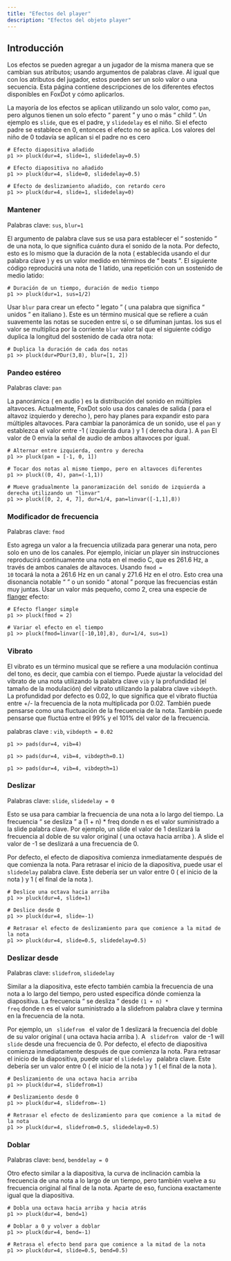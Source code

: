 ```yaml
---
title: "Efectos del player"
description: "Efectos del objeto player"
---
```



## Introducción

Los efectos se pueden agregar a un jugador de la misma manera que se cambian sus atributos; usando argumentos de palabras clave. Al igual que con los atributos del jugador, estos pueden ser un solo valor o una secuencia. Esta página contiene descripciones de los diferentes efectos disponibles en FoxDot y cómo aplicarlos.

La mayoría de los efectos se aplican utilizando un solo valor, como <code>pan</code>, pero algunos tienen un solo efecto “ parent ” y uno o más “ child ”. Un ejemplo es <code>slide</code>, que es el padre, y <code>slidedelay</code> es el niño. Si el efecto padre se establece en 0, entonces el efecto no se aplica. Los valores del niño de 0 todavía se aplican si el padre no es cero

~~~
# Efecto diapositiva añadido
p1 >> pluck(dur=4, slide=1, slidedelay=0.5)

# Efecto diapositiva no añadido
p1 >> pluck(dur=4, slide=0, slidedelay=0.5)

# Efecto de deslizamiento añadido, con retardo cero
p1 >> pluck(dur=4, slide=1, slidedelay=0)
~~~

### Mantener

Palabras clave: <code>sus</code>, <code>blur=1</code>

El argumento de palabra clave sus se usa para establecer el “ sostenido ” de una nota, lo que significa cuánto dura el sonido de la nota. Por defecto, esto es lo mismo que la duración de la nota ( establecida usando el dur palabra clave ) y es un valor medido en términos de “ beats ”. El siguiente código reproducirá una nota de 1 latido, una repetición con un sostenido de medio latido:

~~~
# Duración de un tiempo, duración de medio tiempo
p1 >> pluck(dur=1, sus=1/2)
~~~

Usar <code>blur</code> para crear un efecto “ legato ” ( una palabra que significa “ unidos ” en italiano ). Este es un término musical que se refiere a cuán suavemente las notas se suceden entre sí, o se difuminan juntas. los sus el valor se multiplica por la corriente <code>blur</code> valor tal que el siguiente código duplica la longitud del sostenido de cada otra nota:


~~~
# Duplica la duración de cada dos notas
p1 >> pluck(dur=PDur(3,8), blur=[1, 2])
~~~

### Pandeo estéreo

Palabras clave: <code>pan</code>

La panorámica ( en audio ) es la distribución del sonido en múltiples altavoces. Actualmente, FoxDot solo usa dos canales de salida ( para el altavoz izquierdo y derecho ), pero hay planes para expandir esto para múltiples altavoces. Para cambiar la panorámica de un sonido, use el <code>pan</code> y establezca el valor entre -1 ( izquierda dura ) y 1 ( derecha dura ). A <code>pan</code> El valor de 0 envía la señal de audio de ambos altavoces por igual.

~~~
# Alternar entre izquierda, centro y derecha
p1 >> pluck(pan = [-1, 0, 1])

# Tocar dos notas al mismo tiempo, pero en altavoces diferentes
p1 >> pluck((0, 4), pan=(-1,1))

# Mueve gradualmente la panoramización del sonido de izquierda a derecha utilizando un "linvar"
p1 >> pluck([0, 2, 4, 7], dur=1/4, pan=linvar([-1,1],8))
~~~

### Modificador de frecuencia

Palabras clave: <code>fmod</code>

Esto agrega un valor a la frecuencia utilizada para generar una nota, pero solo en uno de los canales. Por ejemplo, iniciar un player sin instrucciones reproducirá continuamente una nota en el medio C, que es 261.6 Hz, a través de ambos canales de altavoces. Usando <code>fmod = 10</code> tocará la nota a 261.6 Hz en un canal y 271.6 Hz en el otro. Esto crea una disonancia notable “ ” o un sonido “ atonal ” porque las frecuencias están muy juntas. Usar un valor más pequeño, como 2, crea una especie de [flanger](https://es.wikipedia.org/wiki/Flanger) efecto:

~~~
# Efecto flanger simple
p1 >> pluck(fmod = 2)

# Variar el efecto en el tiempo
p1 >> pluck(fmod=linvar([-10,10],8), dur=1/4, sus=1)
~~~

### Vibrato

El vibrato es un término musical que se refiere a una modulación continua del tono, es decir, que cambia con el tiempo. Puede ajustar la velocidad del vibrato de una nota utilizando la palabra clave <code>vib</code> y la profundidad (el tamaño de la modulación) del vibrato utilizando la palabra clave <code>vibdepth</code>. La profundidad por defecto es 0.02, lo que significa que el vibrato fluctúa entre +/- la frecuencia de la nota multiplicada por 0.02. También puede pensarse como una fluctuación de la frecuencia de la nota. También puede pensarse que fluctúa entre el 99% y el 101% del valor de la frecuencia.

palabras clave : <code>vib</code>, <code>vibdepth = 0.02</code>


~~~
p1 >> pads(dur=4, vib=4)

p1 >> pads(dur=4, vib=4, vibdepth=0.1)

p1 >> pads(dur=4, vib=4, vibdepth=1)

~~~


### Deslizar

Palabras clave: <code>slide</code>, <code>slidedelay = 0</code>

Esto se usa para cambiar la frecuencia de una nota a lo largo del tiempo. La frecuencia “ se desliza ” a (1 + n) * freq donde n es el valor suministrado a la slide palabra clave. Por ejemplo, un slide el valor de 1 deslizará la frecuencia al doble de su valor original ( una octava hacia arriba ). A slide el valor de -1 se deslizará a una frecuencia de 0.

Por defecto, el efecto de diapositiva comienza inmediatamente después de que comienza la nota. Para retrasar el inicio de la diapositiva, puede usar el <code>slidedelay</code> palabra clave. Este debería ser un valor entre 0 ( el inicio de la nota ) y 1 ( el final de la nota ).

~~~
# Deslice una octava hacia arriba
p1 >> pluck(dur=4, slide=1)

# Deslice desde 0
p1 >> pluck(dur=4, slide=-1)

# Retrasar el efecto de deslizamiento para que comience a la mitad de la nota
p1 >> pluck(dur=4, slide=0.5, slidedelay=0.5)
~~~

### Deslizar desde

Palabras clave: <code>slidefrom</code>, <code>slidedelay</code>

Similar a la diapositiva, este efecto también cambia la frecuencia de una nota a lo largo del tiempo, pero usted especifica dónde comienza la diapositiva. La frecuencia “ se desliza ” desde <code>(1 + n) * freq</code> donde n es el valor suministrado a la slidefrom palabra clave y termina en la frecuencia de la nota.

Por ejemplo, un <code> slidefrom </code> el valor de 1 deslizará la frecuencia del doble de su valor original ( una octava hacia arriba ). A <code> slidefrom </code> valor de -1 will <code> slide</code> desde una frecuencia de 0. Por defecto, el efecto de diapositiva comienza inmediatamente después de que comienza la nota. Para retrasar el inicio de la diapositiva, puede usar el <code>slidedelay </code> palabra clave. Este debería ser un valor entre 0 ( el inicio de la nota ) y 1 ( el final de la nota ).


~~~
# Deslizamiento de una octava hacia arriba
p1 >> pluck(dur=4, slidefrom=1)

# Deslizamiento desde 0
p1 >> pluck(dur=4, slidefrom=-1)

# Retrasar el efecto de deslizamiento para que comience a la mitad de la nota
p1 >> pluck(dur=4, slidefrom=0.5, slidedelay=0.5)
~~~

### Doblar

Palabras clave: <code>bend</code>, <code>benddelay = 0</code>

Otro efecto similar a la diapositiva, la curva de inclinación cambia la frecuencia de una nota a lo largo de un tiempo, pero también vuelve a su frecuencia original al final de la nota. Aparte de eso, funciona exactamente igual que la diapositiva.

~~~
# Dobla una octava hacia arriba y hacia atrás
p1 >> pluck(dur=4, bend=1)

# Doblar a 0 y volver a doblar
p1 >> pluck(dur=4, bend=-1)

# Retrasa el efecto bend para que comience a la mitad de la nota
p1 >> pluck(dur=4, slide=0.5, bend=0.5)
~~~